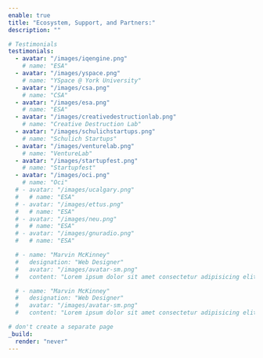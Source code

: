 ```yaml
---
enable: true
title: "Ecosystem, Support, and Partners:"
description: ""

# Testimonials
testimonials:
  - avatar: "/images/iqengine.png"
    # name: "ESA"
  - avatar: "/images/yspace.png"
    # name: "YSpace @ York University"
  - avatar: "/images/csa.png"
    # name: "CSA"
  - avatar: "/images/esa.png"
    # name: "ESA"
  - avatar: "/images/creativedestructionlab.png"
    # name: "Creative Destruction Lab"
  - avatar: "/images/schulichstartups.png"
    # name: "Schulich Startups"
  - avatar: "/images/venturelab.png"
    # name: "VentureLab"
  - avatar: "/images/startupfest.png"
    # name: "Startupfest"
  - avatar: "/images/oci.png"
    # name: "Oci"
  # - avatar: "/images/ucalgary.png"
  #   # name: "ESA"
  # - avatar: "/images/ettus.png"
  #   # name: "ESA"
  # - avatar: "/images/neu.png"
  #   # name: "ESA"
  # - avatar: "/images/gnuradio.png"
  #   # name: "ESA"

  # - name: "Marvin McKinney"
  #   designation: "Web Designer"
  #   avatar: "/images/avatar-sm.png"
  #   content: "Lorem ipsum dolor sit amet consectetur adipisicing elit. Qui iusto illo molestias, assumenda expedita commodi inventore non itaque molestiae voluptatum dolore, facilis sapiente, repellat veniam."

  # - name: "Marvin McKinney"
  #   designation: "Web Designer"
  #   avatar: "/images/avatar-sm.png"
  #   content: "Lorem ipsum dolor sit amet consectetur adipisicing elit. Qui iusto illo molestias, assumenda expedita commodi inventore non itaque molestiae voluptatum dolore, facilis sapiente, repellat veniam."

# don't create a separate page
_build:
  render: "never"
---
```

